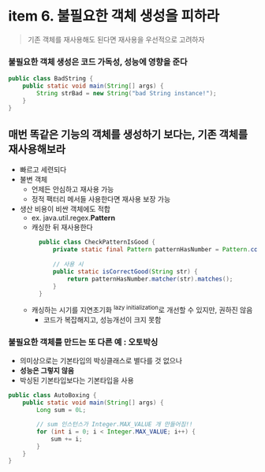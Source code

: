 <h1>item 6. 불필요한 객체 생성을 피하라</h1>

> 기존 객체를 재사용해도 된다면 재사용을 우선적으로 고려하자

<h3>불필요한 객체 생성은 코드 가독성, 성능에 영향을 준다</h3>

```java
public class BadString {
    public static void main(String[] args) {
        String strBad = new String("bad String instance!");
    }
}
```

<h2>매번 똑같은 기능의 객체를 생성하기 보다는, 기존 객체를 재사용해보라</h2>

- 빠르고 세련되다
- 불변 객체
    - 언제든 안심하고 재사용 가능
    - 정적 팩터리 메서들 사용한다면 재사용 보장 가능
- 생산 비용이 비싼 객체에도 적합
    - ex. java.util.regex.**Pattern**
    - 캐싱한 뒤 재사용한다
      ```java
        public class CheckPatternIsGood {
            private static final Pattern patternHasNumber = Pattern.compile(".*[0-9]+.*");
            
            // 사용 시 
            public static isCorrectGood(String str) {
                return patternHasNumber.matcher(str).matches();
            }
        }
      ```
    - 캐싱하는 시기를 지연초기화 <sup>lazy initialization</sup>로 개선할 수 있지만, 권하진 않음
        - 코드가 복잡해지고, 성능개선이 크지 못함

<h3>불필요한 객체를 만드는 또 다른 예 : 오토박싱</h3>

- 의미상으로는 기본타입의 박싱클래스로 별다를 것 없으나
- **성능은 그렇지 않음**
- 박싱된 기본타입보다는 기본타입을 사용

```java
public class AutoBoxing {
    public static void main(String[] args) {
        Long sum = 0L;

        // sum 인스턴스가 Integer.MAX_VALUE 개 만들어짐!!
        for (int i = 0; i < Integer.MAX_VALUE; i++) {
            sum += i;
        }
    }
}
```

